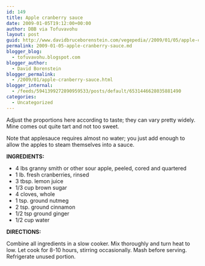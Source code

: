 ```yaml
---
id: 149
title: Apple cranberry sauce
date: 2009-01-05T19:12:00+00:00
author: DBB via Tofuvavohu
layout: post
guid: http://www.davidbruceborenstein.com/vegepedia//2009/01/05/apple-cranberry-sauce/
permalink: 2009-01-05-apple-cranberry-sauce.md
blogger_blog:
  - tofuvavohu.blogspot.com
blogger_author:
  - David Borenstein
blogger_permalink:
  - /2009/01/apple-cranberry-sauce.html
blogger_internal:
  - /feeds/5941399272890959533/posts/default/6531446628035881490
categories:
  - Uncategorized
---
```

Adjust the proportions here according to taste; they can vary pretty widely. Mine comes out quite tart and not too sweet.

Note that applesauce requires almost no water; you just add enough to allow the apples to steam themselves into a sauce.

<span style="font-weight: bold;">INGREDIENTS:<br /></span> 

  * 4 lbs granny smith or other sour apple, peeled, cored and quartered
  * 1 lb. fresh cranberries, rinsed
  * 3 tbsp. lemon juice
  * 1/3 cup brown sugar
  * 4 cloves, whole
  * 1 tsp. ground nutmeg
  * 2 tsp. ground cinnamon
  * 1/2 tsp ground ginger
  * 1/2 cup water

<span style="font-weight: bold;">DIRECTIONS:</span>

Combine all ingredients in a slow cooker. Mix thoroughly and turn heat to low. Let cook for 8-10 hours, stirring occasionally. Mash before serving. Refrigerate unused portion.